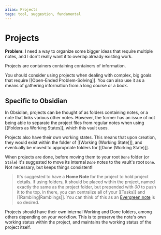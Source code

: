 ```yaml
---
alias: Projects
tags: tool, suggestion, fundamental
---
```

# Projects
**Problem:** I need a way to organize some bigger ideas that require multiple notes, and I don't really want it to overlap already existing work.

Projects are containers containing containers of information.

You should consider using projects when dealing with complex, big goals that require [[Open-Ended Problem-Solving]]. You can also use it as a means of gathering information from a long course or a book.

## Specific to Obsidian
In Obsidian, projects can be thought of as folders containing notes, or a note that links various other notes. However, the former has an issue of not being able to separate the project files from regular notes when using [[Folders as Working States]], which this vault uses.

Projects also have their own working states. This means that upon creation, they would exist within the folder of [[Working (Working State)]], and eventually be moved to appropriate folders for [[Done (Working State)]].

When projects are done, before moving them to your root `Done` folder (or `Stale`) it's suggested to move its internal *`Done`* notes to the vault's root `Done`. Not necessary, but keeps things consistent!

> It's suggested to have a **Home Note** for the project to hold project details. If using folders, It should be placed within the project, named exactly the same as the project folder, but prepended with *00* to push it to the top. In there, you can centralize all of your [[Tasks]] and [[Rambling|Ramblings]]. You can think of this as an [Evergreen note](https://notes.andymatuschak.org/Evergreen_notes) is so desired.

Projects should have their own internal Working and Done folders, among others depending on your workflow. This is to preserve the note's own working status within the project, and maintains the working status of the project itself.

